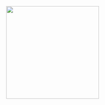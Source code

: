 <img src="https://github.com/dzhoshua/usability-and-interface-design/assets/118795314/410c0ed7-b837-45dd-b036-85ace207ecf0" width="250"/>

